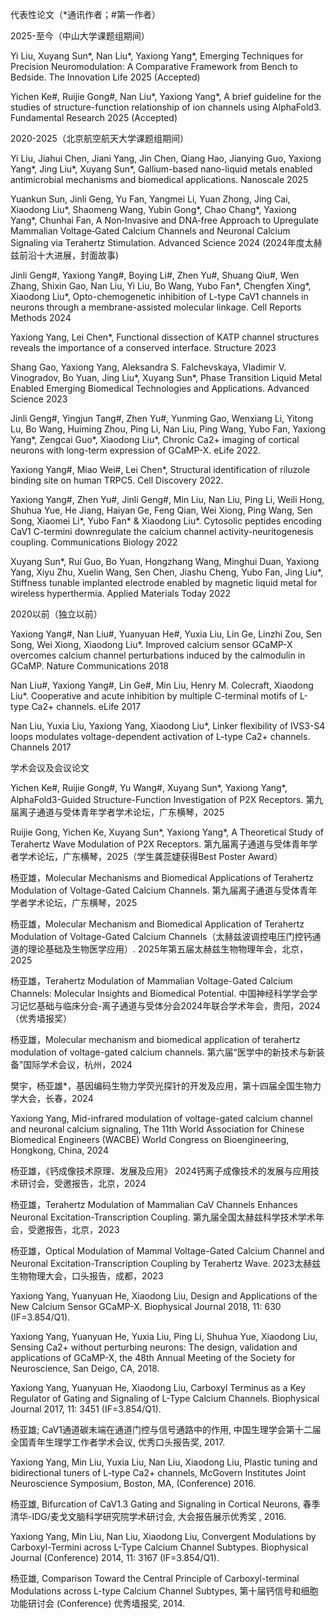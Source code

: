 代表性论文（*通讯作者；#第一作者）

2025-至今（中山大学课题组期间）

Yi Liu, Xuyang Sun*, Nan Liu*, Yaxiong Yang*, Emerging Techniques for Precision Neuromodulation: A Comparative Framework from Bench to Bedside. The Innovation Life 2025 (Accepted)

Yichen Ke#, Ruijie Gong#, Nan Liu*, Yaxiong Yang*, A brief guideline for the studies of structure-function relationship of ion channels using AlphaFold3. Fundamental Research 2025 (Accepted)

2020-2025（北京航空航天大学课题组期间）

Yi Liu, Jiahui Chen, Jiani Yang, Jin Chen, Qiang Hao, Jianying Guo, Yaxiong Yang*, Jing Liu*, Xuyang Sun*, Gallium-based nano-liquid metals enabled antimicrobial mechanisms and biomedical applications. Nanoscale 2025

Yuankun Sun, Jinli Geng, Yu Fan, Yangmei Li, Yuan Zhong, Jing Cai, Xiaodong Liu*, Shaomeng Wang, Yubin Gong*, Chao Chang*, Yaxiong Yang*, Chunhai Fan, A Non‐Invasive and DNA‐free Approach to Upregulate Mammalian Voltage‐Gated Calcium Channels and Neuronal Calcium Signaling via Terahertz Stimulation. Advanced Science 2024 (2024年度太赫兹前沿十大进展，封面故事)

Jinli Geng#, Yaxiong Yang#, Boying Li#, Zhen Yu#, Shuang Qiu#, Wen Zhang, Shixin Gao, Nan Liu, Yi Liu, Bo Wang, Yubo Fan*, Chengfen Xing*, Xiaodong Liu*, Opto-chemogenetic inhibition of L-type CaV1 channels in neurons through a membrane-assisted molecular linkage. Cell Reports Methods 2024

Yaxiong Yang, Lei Chen*, Functional dissection of KATP channel structures reveals the importance of a conserved interface. Structure 2023

Shang Gao, Yaxiong Yang, Aleksandra S. Falchevskaya, Vladimir V. Vinogradov, Bo Yuan, Jing Liu*, Xuyang Sun*, Phase Transition Liquid Metal Enabled Emerging Biomedical Technologies and Applications. Advanced Science 2023

Jinli Geng#, Yingjun Tang#, Zhen Yu#, Yunming Gao, Wenxiang Li, Yitong Lu, Bo Wang, Huiming Zhou, Ping Li, Nan Liu, Ping Wang, Yubo Fan, Yaxiong Yang*, Zengcai Guo*, Xiaodong Liu*, Chronic Ca2+ imaging of cortical neurons with long-term expression of GCaMP-X. eLife 2022.

Yaxiong Yang#, Miao Wei#, Lei Chen*, Structural identification of riluzole binding site on human TRPC5. Cell Discovery 2022.

Yaxiong Yang#, Zhen Yu#, Jinli Geng#, Min Liu, Nan Liu, Ping Li, Weili Hong, Shuhua Yue, He Jiang, Haiyan Ge, Feng Qian, Wei Xiong, Ping Wang, Sen Song, Xiaomei Li*, Yubo Fan* & Xiaodong Liu*. Cytosolic peptides encoding CaV1 C-termini downregulate the calcium channel activity-neuritogenesis coupling. Communications Biology 2022

Xuyang Sun*, Rui Guo, Bo Yuan, Hongzhang Wang, Minghui Duan, Yaxiong Yang, Xiyu Zhu, Xuelin Wang, Sen Chen, Jiashu Cheng, Yubo Fan, Jing Liu*, Stiffness tunable implanted electrode enabled by magnetic liquid metal for wireless hyperthermia. Applied Materials Today 2022

2020以前（独立以前）

Yaxiong Yang#, Nan Liu#, Yuanyuan He#, Yuxia Liu, Lin Ge, Linzhi Zou, Sen Song, Wei Xiong, Xiaodong Liu*. Improved calcium sensor GCaMP-X overcomes calcium channel perturbations induced by the calmodulin in GCaMP. Nature Communications 2018

Nan Liu#, Yaxiong Yang#, Lin Ge#, Min Liu, Henry M. Colecraft, Xiaodong Liu*. Cooperative and acute inhibition by multiple C-terminal motifs of L-type Ca2+ channels. eLife 2017

Nan Liu, Yuxia Liu, Yaxiong Yang, Xiaodong Liu*, Linker flexibility of IVS3-S4 loops modulates voltage-dependent activation of L-type Ca2+ channels. Channels 2017

学术会议及会议论文

Yichen Ke#, Ruijie Gong#, Yu Wang#, Xuyang Sun*, Yaxiong Yang*, AlphaFold3-Guided Structure-Function Investigation of P2X Receptors. 第九届离子通道与受体青年学者学术论坛，广东横琴，2025

Ruijie Gong, Yichen Ke, Xuyang Sun*, Yaxiong Yang*, A Theoretical Study of Terahertz Wave Modulation of P2X Receptors. 第九届离子通道与受体青年学者学术论坛，广东横琴，2025（学生龚蕊婕获得Best Poster Award）

杨亚雄，Molecular Mechanisms and Biomedical Applications of Terahertz Modulation of Voltage-Gated Calcium Channels. 第九届离子通道与受体青年学者学术论坛，广东横琴，2025

杨亚雄，Molecular Mechanism and Biomedical Application of Terahertz Modulation of Voltage-Gated Calcium Channels（太赫兹波调控电压门控钙通道的理论基础及生物医学应用）. 2025年第五届太赫兹生物物理年会，北京，2025

杨亚雄，Terahertz Modulation of Mammalian Voltage-Gated Calcium Channels: Molecular Insights and Biomedical Potential. 中国神经科学学会学习记忆基础与临床分会-离子通道与受体分会2024年联合学术年会，贵阳，2024（优秀墙报奖）

杨亚雄，Molecular mechanism and biomedical application of terahertz modulation of voltage-gated calcium channels. 第六届“医学中的新技术与新装备”国际学术会议，杭州，2024

樊宇，杨亚雄*，基因编码生物力学荧光探针的开发及应用，第十四届全国生物力学大会，长春，2024

Yaxiong Yang, Mid-infrared modulation of voltage-gated calcium channel and neuronal calcium signaling, The 11th World Association for Chinese Biomedical Engineers (WACBE) World Congress on Bioengineering, Hongkong, China, 2024

杨亚雄，《钙成像技术原理、发展及应用》 2024钙离子成像技术的发展与应用技术研讨会，受邀报告，北京，2024

杨亚雄，Terahertz Modulation of Mammalian CaV Channels Enhances Neuronal Excitation-Transcription Coupling. 第九届全国太赫兹科学技术学术年会，受邀报告，北京，2023

杨亚雄，Optical Modulation of Mammal Voltage-Gated Calcium Channel and Neuronal Excitation-Transcription Coupling by Terahertz Wave. 2023太赫兹生物物理大会，口头报告，成都，2023

Yaxiong Yang, Yuanyuan He, Xiaodong Liu, Design and Applications of the New Calcium Sensor GCaMP-X. Biophysical Journal 2018, 11: 630 (IF=3.854/Q1).

Yaxiong Yang, Yuanyuan He, Yuxia Liu, Ping Li, Shuhua Yue, Xiaodong Liu, Sensing Ca2+ without perturbing neurons: The design, validation and applications of GCaMP-X, the 48th Annual Meeting of the Society for Neuroscience, San Deigo, CA, 2018.

Yaxiong Yang, Yuanyuan He, Xiaodong Liu, Carboxyl Terminus as a Key Regulator of Gating and Signaling of L-Type Calcium Channels. Biophysical Journal 2017, 11: 3451 (IF=3.854/Q1).

杨亚雄; CaV1通道碳末端在通道门控与信号通路中的作用, 中国生理学会第十二届全国青年生理学工作者学术会议, 优秀口头报告奖, 2017.

Yaxiong Yang, Min Liu, Yuxia Liu, Nan Liu, Xiaodong Liu, Plastic tuning and bidirectional tuners of L-type Ca2+ channels, McGovern Institutes Joint Neuroscience Symposium, Boston, MA, (Conference) 2016.

杨亚雄, Bifurcation of CaV1.3 Gating and Signaling in Cortical Neurons, 春季清华-IDG/麦戈文脑科学研究院学术研讨会, 大会报告展示优秀奖 , 2016.

Yaxiong Yang, Min Liu, Nan Liu, Xiaodong Liu, Convergent Modulations by Carboxyl-Termini across L-Type Calcium Channel Subtypes. Biophysical Journal (Conference) 2014, 11: 3167  (IF=3.854/Q1).

杨亚雄, Comparison Toward the Central Principle of Carboxyl-terminal Modulations across L-type Calcium Channel Subtypes, 第十届钙信号和细胞功能研讨会 (Conference) 优秀墙报奖, 2014.
